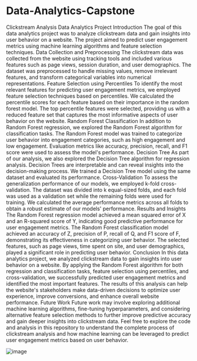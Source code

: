 # Data-Analytics-Capstone
Clickstream Analysis Data Analytics Project
Introduction
The goal of this data analytics project was to analyze clickstream data and gain insights into user behavior on a website. The project aimed to predict user engagement metrics using machine learning algorithms and feature selection techniques.
Data Collection and Preprocessing
The clickstream data was collected from the website using tracking tools and included various features such as page views, session duration, and user demographics. The dataset was preprocessed to handle missing values, remove irrelevant features, and transform categorical variables into numerical representations.
Feature Selection using Percentiles
To identify the most relevant features for predicting user engagement metrics, we employed feature selection techniques based on percentiles. We calculated the percentile scores for each feature based on their importance in the random forest model.
The top percentile features were selected, providing us with a reduced feature set that captures the most informative aspects of user behavior on the website.
Random Forest Classification
In addition to Random Forest regression, we explored the Random Forest algorithm for classification tasks. The Random Forest model was trained to categorize user behavior into engagement categories, such as high engagement and low engagement. Evaluation metrics like accuracy, precision, recall, and F1 score were used to assess the model's performance.
Decision Tree
As part of our analysis, we also explored the Decision Tree algorithm for regression analysis. Decision Trees are interpretable and can reveal insights into the decision-making process. We trained a Decision Tree model using the same dataset and evaluated its performance.
Cross-Validation
To assess the generalization performance of our models, we employed k-fold cross-validation. The dataset was divided into k equal-sized folds, and each fold was used as a validation set while the remaining folds were used for training. We calculated the average performance metrics across all folds to obtain a robust estimate of our models' performance.
Results and Insights
The Random Forest regression model achieved a mean squared error of X and an R-squared score of Y, indicating good predictive performance for user engagement metrics. The Random Forest classification model achieved an accuracy of Z, precision of P, recall of Q, and F1 score of F, demonstrating its effectiveness in categorizing user behavior. The selected features, such as page views, time spent on site, and user demographics, played a significant role in predicting user behavior.
Conclusion
In this data analytics project, we analyzed clickstream data to gain insights into user behavior on a website. By applying the Random Forest algorithm for both regression and classification tasks, feature selection using percentiles, and cross-validation, we successfully predicted user engagement metrics and identified the most important features.
The results of this analysis can help the website's stakeholders make data-driven decisions to optimize user experience, improve conversions, and enhance overall website performance.
Future Work
Future work may involve exploring additional machine learning algorithms, fine-tuning hyperparameters, and considering alternative feature selection methods to further improve predictive accuracy and gain deeper insights into clickstream data.
Feel free to explore the code and analysis in this repository to understand the complete process of clickstream analysis and how machine learning can be leveraged to predict user engagement metrics based on user behavior.

![image](https://github.com/Gildatahani/Data-Analytics-Capstone/assets/134969765/85f2c23d-03e0-4bbc-b103-42ac326ec4b4)
